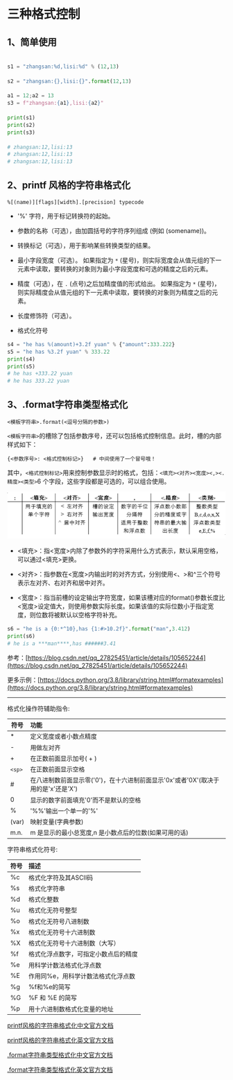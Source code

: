 # 三种格式控制

## 1、简单使用

```python

s1 = "zhangsan:%d,lisi:%d" % (12,13) 

s2 = "zhangsan:{},lisi:{}".format(12,13)

a1 = 12;a2 = 13
s3 = f"zhangsan:{a1},lisi:{a2}"

print(s1)
print(s2)
print(s3)

# zhangsan:12,lisi:13
# zhangsan:12,lisi:13
# zhangsan:12,lisi:13

```

## 2、printf 风格的字符串格式化

	%[(name)][flags][width].[precision] typecode

- '%' 字符，用于标记转换符的起始。

- 参数的名称（可选），由加圆括号的字符序列组成 (例如 (somename))。

- 转换标记（可选），用于影响某些转换类型的结果。

- 最小字段宽度（可选）。 如果指定为 `*` (星号)，则实际宽度会从值元组的下一元素中读取，要转换的对象则为最小字段宽度和可选的精度之后的元素。

- 精度（可选），在 `.` (点号)之后加精度值的形式给出。 如果指定为 `*` (星号)，则实际精度会从值元组的下一元素中读取，要转换的对象则为精度之后的元素。

- 长度修饰符（可选）。

- 格式化符号

```python
s4 = "he has %(amount)+3.2f yuan" % {"amount":333.222}
s5 = "he has %3.2f yuan" % 333.22
print(s4)
print(s5)
# he has +333.22 yuan
# he has 333.22 yuan

```

## 3、.format字符串类型格式化

	<模板字符串>.format(<逗号分隔的参数>)

`<模板字符串>`的槽除了包括参数序号，还可以包括格式控制信息。此时，槽的内部样式如下：

	{<参数序号>: <格式控制标记>}   # 中间使用了一个冒号哦！

其中，`<格式控制标记>`用来控制参数显示时的格式，包括：`<填充><对齐><宽度><,><.精度><类型>`6 个字段，这些字段都是可选的，可以组合使用。

![format](./image/format.png)

- <填充>：指<宽度>内除了参数外的字符采用什么方式表示，默认采用空格，可以通过<填充>更换。

- <对齐>：指参数在<宽度>内输出时的对齐方式，分别使用<、>和^三个符号表示左对齐、右对齐和居中对齐。

- <宽度>：指当前槽的设定输出字符宽度，如果该槽对应的format()参数长度比<宽度>设定值大，则使用参数实际长度。如果该值的实际位数小于指定宽度，则位数将被默认以空格字符补充。

```python
s6 = "he is a {0:*^10},has {1:#>10.2f}".format("man",3.412)
print(s6)
# he is a ***man****,has ######3.41
```

参考：[https://blog.csdn.net/qq_27825451/article/details/105652244](https://blog.csdn.net/qq_27825451/article/details/105652244)

更多示例：[https://docs.python.org/3.8/library/string.html#formatexamples](https://docs.python.org/3.8/library/string.html#formatexamples)

--------------------------------------------------------

格式化操作符辅助指令:

符号 | 功能
---  |:---
* | 定义宽度或者小数点精度
- | 用做左对齐
+ | 在正数前面显示加号( + )
`<sp>` | 在正数前面显示空格
\# | 在八进制数前面显示零('0')，在十六进制前面显示'0x'或者'0X'(取决于用的是'x'还是'X')
0 | 显示的数字前面填充'0'而不是默认的空格
% | '%%'输出一个单一的'%'
(var) | 映射变量(字典参数)
m.n. | m 是显示的最小总宽度,n 是小数点后的位数(如果可用的话)

字符串格式化符号:

符号 | 描述
---  |:---
%c | 格式化字符及其ASCII码
%s | 格式化字符串
%d | 格式化整数
%u | 格式化无符号整型
%o | 格式化无符号八进制数
%x | 格式化无符号十六进制数
%X | 格式化无符号十六进制数（大写）
%f | 格式化浮点数字，可指定小数点后的精度
%e | 用科学计数法格式化浮点数
%E | 作用同%e，用科学计数法格式化浮点数
%g | %f和%e的简写
%G | %F 和 %E 的简写
%p | 用十六进制数格式化变量的地址


[printf风格的字符串格式化中文官方文档](https://docs.python.org/zh-cn/3.8/library/stdtypes.html#printf-style-string-formatting)

[printf风格的字符串格式化英文官方文档](https://docs.python.org/3.8/library/stdtypes.html#printf-style-string-formatting)

[.format字符串类型格式化中文官方文档](https://docs.python.org/zh-cn/3.8/library/string.html#formatstrings)

[.format字符串类型格式化英文官方文档](https://docs.python.org/3.8/library/string.html#formatstrings)